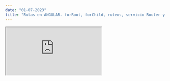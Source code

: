 ```yaml
---
date: "01-07-2023"
title: "Rutas en ANGULAR. forRoot, forChild, ruteos, servicio Router y parametros"
---
```

<iframe src="https://www.youtube.com/embed/heE15SxWdAE" allowfullscreen></iframe>
